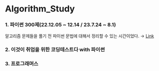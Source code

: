 # Algorithm_Study

### 1. 파이썬 300제(22.12.05 ~ 12.14 / 23.7.24 ~ 8.1)
알고리즘 문제들을 풀기 전 파이썬 문법에 대해서 정리할 수 있는 시간이었다. → [Link](https://github.com/soy53/Algorithm/tree/main/Python_300)

### 2. 이것이 취업을 위한 코딩테스트다 with 파이썬

### 3. 프로그래머스